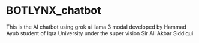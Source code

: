 # BOTLYNX_chatbot
This  is the AI chatbot using grok ai llama 3 modal  developed by Hammad Ayub student of Iqra University under the super vision Sir Ali Akbar Siddiqui 
